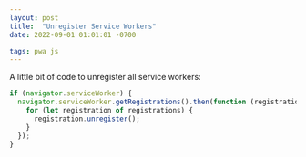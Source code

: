 ```yaml
---
layout: post
title:  "Unregister Service Workers"
date: 2022-09-01 01:01:01 -0700

tags: pwa js
---
```



A little bit of code to unregister all service workers: 


```javascript
if (navigator.serviceWorker) {
  navigator.serviceWorker.getRegistrations().then(function (registrations) {
    for (let registration of registrations) {
      registration.unregister();
    }
  });
}

```
